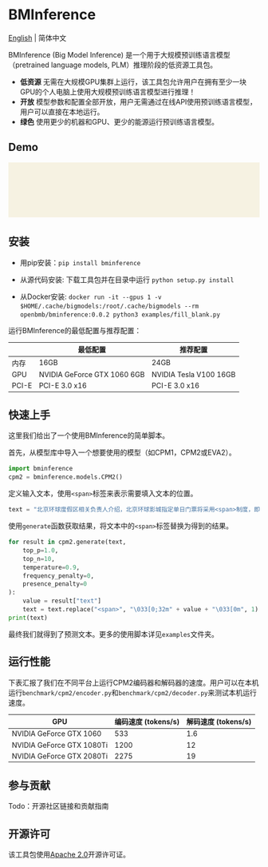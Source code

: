 # BMInference

[English] | 简体中文

[English]: ./README.md

BMInference (Big Model Inference) 是一个用于大规模预训练语言模型（pretrained language models, PLM）推理阶段的低资源工具包。

- **低资源** 无需在大规模GPU集群上运行，该工具包允许用户在拥有至少一块GPU的个人电脑上使用大规模预训练语言模型进行推理！
- **开放** 模型参数和配置全部开放，用户无需通过在线API使用预训练语言模型，用户可以直接在本地运行。
- **绿色** 使用更少的机器和GPU、更少的能源运行预训练语言模型。

## Demo
![demo](./docs/images/demo.gif)

## 安装
- 用pip安装：``pip install bminference``

- 从源代码安装: 下载工具包并在目录中运行 ``python setup.py install``

- 从Docker安装: ``docker run -it --gpus 1 -v $HOME/.cache/bigmodels:/root/.cache/bigmodels --rm openbmb/bminference:0.0.2 python3 examples/fill_blank.py``

运行BMInference的最低配置与推荐配置：

| | 最低配置 | 推荐配置 |
|-|-|-|
| 内存 | 16GB | 24GB
| GPU | NVIDIA GeForce GTX 1060 6GB | NVIDIA Tesla V100 16GB
| PCI-E |  PCI-E 3.0 x16 |  PCI-E 3.0 x16

## 快速上手

这里我们给出了一个使用BMInference的简单脚本。

首先，从模型库中导入一个想要使用的模型（如CPM1，CPM2或EVA2）。
```python
import bminference
cpm2 = bminference.models.CPM2()
```

定义输入文本，使用``<span>``标签来表示需要填入文本的位置。
```python
text = "北京环球度假区相关负责人介绍，北京环球影城指定单日门票将采用<span>制度，即推出淡季日、平季日、旺季日和特定日门票。<span>价格为418元，<span>价格为528元，<span>价格为638元，<span>价格为<span>元。北京环球度假区将提供90天滚动价格日历，以方便游客提前规划行程。"
```

使用``generate``函数获取结果，将文本中的``<span>``标签替换为得到的结果。

```python
for result in cpm2.generate(text, 
    top_p=1.0,
    top_n=10, 
    temperature=0.9,
    frequency_penalty=0,
    presence_penalty=0
):
    value = result["text"]
    text = text.replace("<span>", "\033[0;32m" + value + "\033[0m", 1)
print(text)
```
最终我们就得到了预测文本。更多的使用脚本详见``examples``文件夹。

## 运行性能

下表汇报了我们在不同平台上运行CPM2编码器和解码器的速度。用户可以在本机运行``benchmark/cpm2/encoder.py``和``benchmark/cpm2/decoder.py``来测试本机运行速度。

| GPU | 编码速度 (tokens/s) | 解码速度 (tokens/s) |
|-|-|-|
| NVIDIA GeForce GTX 1060 | 533 | 1.6
| NVIDIA GeForce GTX 1080Ti | 1200 | 12
| NVIDIA GeForce GTX 2080Ti | 2275 | 19

## 参与贡献
Todo：开源社区链接和贡献指南

## 开源许可

该工具包使用[Apache 2.0](./LICENSE)开源许可证。

